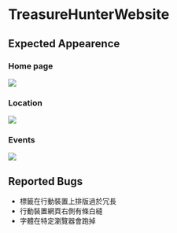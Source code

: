 # TreasureHunterWebsite

## Expected Appearence

### Home page

![](https://media.discordapp.net/attachments/893439505988743178/994982182047207424/unknown.png?width=1758&height=1001)

### Location

![](https://media.discordapp.net/attachments/893439505988743178/995024589283409960/unknown.png?width=1758&height=1001)

### Events

![](https://media.discordapp.net/attachments/893439505988743178/995024909619167262/unknown.png?width=1758&height=1001)

## Reported Bugs

- 標籤在行動裝置上排版過於冗長
- 行動裝置網頁右側有條白縫
- 字體在特定瀏覽器會跑掉

